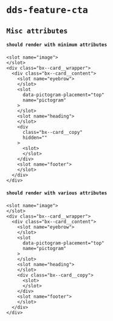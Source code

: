 # `dds-feature-cta`

## `Misc attributes`

####   `should render with minimum attributes`

```
<slot name="image">
</slot>
<div class="bx--card__wrapper">
  <div class="bx--card__content">
    <slot name="eyebrow">
    </slot>
    <slot
      data-pictogram-placement="top"
      name="pictogram"
    >
    </slot>
    <slot name="heading">
    </slot>
    <div
      class="bx--card__copy"
      hidden=""
    >
      <slot>
      </slot>
    </div>
    <slot name="footer">
    </slot>
  </div>
</div>

```

####   `should render with various attributes`

```
<slot name="image">
</slot>
<div class="bx--card__wrapper">
  <div class="bx--card__content">
    <slot name="eyebrow">
    </slot>
    <slot
      data-pictogram-placement="top"
      name="pictogram"
    >
    </slot>
    <slot name="heading">
    </slot>
    <div class="bx--card__copy">
      <slot>
      </slot>
    </div>
    <slot name="footer">
    </slot>
  </div>
</div>

```

